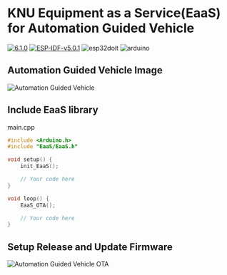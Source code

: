 # KNU Equipment as a Service(EaaS) for Automation Guided Vehicle

[![6.1.0](https://img.shields.io/badge/platform-espressif32%406.1.0-green)](https://github.com/platformio/platform-espressif32/releases/tag/v6.1.0)
[![ESP-IDF-v5.0.1](https://img.shields.io/badge/ESP--IDF-v5.0.1-blue)](https://docs.espressif.com/projects/esp-idf/en/v5.0.1/esp32/index.html)
![esp32doit](https://img.shields.io/badge/board-esp32doit--devkit--v1-lightgrey)
![arduino](https://img.shields.io/badge/framework-arduino-blue)

## Automation Guided Vehicle Image

![Automation Guided Vehicle](https://github.com/111KNUIM-EaaS/.github/releases/download/v0.0.0/agv.jpg)

## Include EaaS library

main.cpp

```cpp
#include <Arduino.h>
#include "EaaS/EaaS.h"

void setup() {
    init_EaaS();

    // Your code here
}

void loop() {
    EaaS_OTA();

    // Your code here
}
```

## Setup Release and Update Firmware

![Automation Guided Vehicle OTA](https://github.com/111KNUIM-EaaS/automation-guided-vehicle/releases/download/v0.0.0/Automation.Guided.Vehicle.OTA.png)
